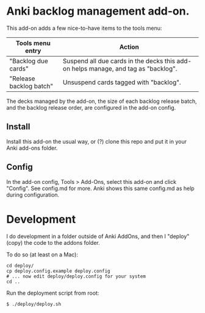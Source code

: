 # Anki backlog management add-on.

This add-on adds a few nice-to-have items to the tools menu:

| Tools menu entry | Action |
| --- | --- |
| "Backlog due cards" | Suspend all due cards in the decks this add-on helps manage, and tag as "backlog". |
| "Release backlog batch" | Unsuspend cards tagged with "backlog". |

The decks managed by the add-on, the size of each backlog release batch, and the backlog release order, are configured in the add-on config.

## Install

Install this add-on the usual way, or (?) clone this repo and put it in your Anki add-ons folder.

## Config

In the add-on config, Tools > Add-Ons, select this add-on and click "Config".  See config.md for more.  Anki shows this same config.md as help during configuration.


# Development

I do development in a folder outside of Anki AddOns, and then I "deploy" (copy) the code to the addons folder.

To do so (at least on a Mac):

```
cd deploy/
cp deploy.config.example deploy.config
# ... now edit deploy/deploy.config for your system
cd ..
```

Run the deployment script from root:

```
$ ./deploy/deploy.sh
```